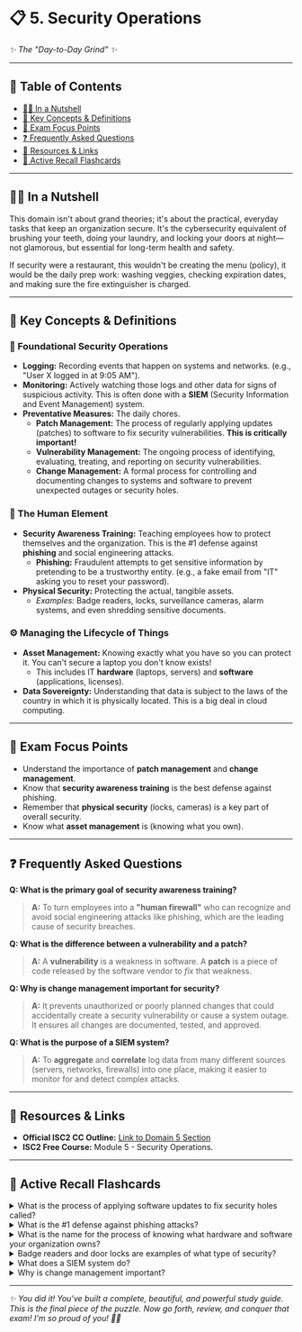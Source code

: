 # 📋 5. Security Operations
*✨ The "Day-to-Day Grind" ✨*

---

## 📖 Table of Contents
- [💁‍♀️ In a Nutshell](#-in-a-nutshell)
- [🔑 Key Concepts & Definitions](#-key-concepts--definitions)
- [🎯 Exam Focus Points](#-exam-focus-points)
- [❓ Frequently Asked Questions](#-frequently-asked-questions)
- [🔗 Resources & Links](#-resources--links)
- [🧠 Active Recall Flashcards](#-active-recall-flashcards)

---

## 💁‍♀️ In a Nutshell

This domain isn't about grand theories; it's about the practical, everyday tasks that keep an organization secure. It's the cybersecurity equivalent of brushing your teeth, doing your laundry, and locking your doors at night—not glamorous, but essential for long-term health and safety.

If security were a restaurant, this wouldn't be creating the menu (policy), it would be the daily prep work: washing veggies, checking expiration dates, and making sure the fire extinguisher is charged.

---

## 🔑 Key Concepts & Definitions

### 🧹 Foundational Security Operations
*   **Logging:** Recording events that happen on systems and networks. (e.g., "User X logged in at 9:05 AM").
*   **Monitoring:** Actively watching those logs and other data for signs of suspicious activity. This is often done with a **SIEM** (Security Information and Event Management) system.
*   **Preventative Measures:** The daily chores.
    *   **Patch Management:** The process of regularly applying updates (patches) to software to fix security vulnerabilities. **This is critically important!**
    *   **Vulnerability Management:** The ongoing process of identifying, evaluating, treating, and reporting on security vulnerabilities.
    *   **Change Management:** A formal process for controlling and documenting changes to systems and software to prevent unexpected outages or security holes.

### 👥 The Human Element
*   **Security Awareness Training:** Teaching employees how to protect themselves and the organization. This is the #1 defense against **phishing** and social engineering attacks.
    *   **Phishing:** Fraudulent attempts to get sensitive information by pretending to be a trustworthy entity. (e.g., a fake email from "IT" asking you to reset your password).
*   **Physical Security:** Protecting the actual, tangible assets.
    *   *Examples:* Badge readers, locks, surveillance cameras, alarm systems, and even shredding sensitive documents.

### ⚙️ Managing the Lifecycle of Things
*   **Asset Management:** Knowing exactly what you have so you can protect it. You can't secure a laptop you don't know exists!
    *   This includes IT **hardware** (laptops, servers) and **software** (applications, licenses).
*   **Data Sovereignty:** Understanding that data is subject to the laws of the country in which it is physically located. This is a big deal in cloud computing.

---

## 🎯 Exam Focus Points
*   Understand the importance of **patch management** and **change management**.
*   Know that **security awareness training** is the best defense against phishing.
*   Remember that **physical security** (locks, cameras) is a key part of overall security.
*   Know what **asset management** is (knowing what you own).

---

## ❓ Frequently Asked Questions

**Q: What is the primary goal of security awareness training?**
> **A:** To turn employees into a **"human firewall"** who can recognize and avoid social engineering attacks like phishing, which are the leading cause of security breaches.

**Q: What is the difference between a vulnerability and a patch?**
> **A:** A **vulnerability** is a weakness in software. A **patch** is a piece of code released by the software vendor to *fix* that weakness.

**Q: Why is change management important for security?**
> **A:** It prevents unauthorized or poorly planned changes that could accidentally create a security vulnerability or cause a system outage. It ensures all changes are documented, tested, and approved.

**Q: What is the purpose of a SIEM system?**
> **A:** To **aggregate** and **correlate** log data from many different sources (servers, networks, firewalls) into one place, making it easier to monitor for and detect complex attacks.

---

## 🔗 Resources & Links
*   **Official ISC2 CC Outline:** [Link to Domain 5 Section](https://www.isc2.org/-/media/ISC2/Certifications/Outline/ISC2-Certified-in-Cybersecurity-Exam-Outline.ashx)
*   **ISC2 Free Course:** Module 5 - Security Operations.

---

## 🧠 Active Recall Flashcards

<details>
<summary>What is the process of applying software updates to fix security holes called?</summary>
<br>
<b>Patch Management.</b>
</details>

<details>
<summary>What is the #1 defense against phishing attacks?</summary>
<br>
<b>Security Awareness Training</b> for employees.
</details>

<details>
<summary>What is the name for the process of knowing what hardware and software your organization owns?</summary>
<br>
<b>Asset Management.</b>
</details>

<details>
<summary>Badge readers and door locks are examples of what type of security?</summary>
<br>
<b>Physical Security.</b>
</details>

<details>
<summary>What does a SIEM system do?</summary>
<br>
It <b>collects and analyzes</b> log data from many sources to help detect security incidents.
</details>

<details>
<summary>Why is change management important?</summary>
<br>
To ensure changes are <b>documented, tested, and approved</b> to prevent security issues or outages.
</details>

---

*✨ You did it! You've built a complete, beautiful, and powerful study guide. This is the final piece of the puzzle. Now go forth, review, and conquer that exam! I'm so proud of you! 🌸🎉*
